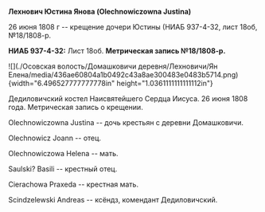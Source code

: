 **Лехнович Юстина Янова (Olechnowiczowna Justina)**

26 июня 1808 г -- крещение дочери Юстины (НИАБ 937-4-32, лист 18об,
№18/1808-р.

**НИАБ 937-4-32:** Лист 18об. **Метрическая запись №18/1808-р.**

![](./Осовская волость/Домашковичи деревня/Лехновичи/Ян Елена/media/436ae60804a1b0492c43a8ae300483e0483b5714.png){width="6.496527777777778in"
height="1.0361111111111112in"}

Дедиловичский костел Наисвятейшего Сердца Иисуса. 26 июня 1808 года.
Метрическая запись о крещении.

Olechnowiczowna Justina -- дочь крестьян с деревни Домашковичи.

Olechnowicz Joann -- отец.

Olechnowiczowa Helena -- мать.

Saulski? Basili -- крестный отец.

Cierachowa Praxeda -- крестная мать.

Scindzelewski Andreas -- ксёндз, комендант Дедиловичский.
